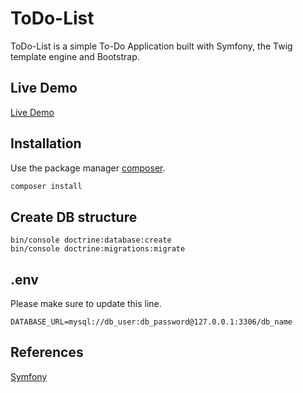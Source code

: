# ToDo-List

ToDo-List is a simple To-Do Application built with Symfony, the Twig template engine and Bootstrap.

## Live Demo

[Live Demo](https://todo-list876.herokuapp.com/)



## Installation

Use the package manager [composer](https://getcomposer.org/).

```bash
composer install 
```

## Create DB structure

```add you
bin/console doctrine:database:create
bin/console doctrine:migrations:migrate
```

## .env

Please make sure to update this line.

```add you
DATABASE_URL=mysql://db_user:db_password@127.0.0.1:3306/db_name
```

## References
[Symfony](https://symfony.com/doc/current/index.html)
